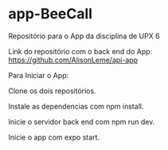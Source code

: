 # app-BeeCall

Repositório para o App da disciplina de UPX 6

Link do repositório com o back end do App: https://github.com/AlisonLeme/api-app

Para Iniciar o App:

Clone os dois repositórios.

Instale as dependencias com npm install.

Inicie o servidor back end com npm run dev.

Inicie o app com expo start.
